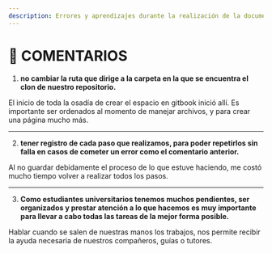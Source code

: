 ```yaml
---
description: Errores y aprendizajes durante la realización de la documentación.
---
```


# 📌 COMENTARIOS

1. **no cambiar la ruta que dirige a la carpeta en la que se encuentra el clon de nuestro repositorio.**

El inicio de toda la osadía de crear el espacio en gitbook inició allí. Es importante ser ordenados al momento de manejar archivos, y para crear una página mucho más.

***

2. **tener registro de cada paso que realizamos, para poder repetirlos sin falla en casos de cometer un error como el comentario anterior.**

Al no guardar debidamente el proceso de lo que estuve haciendo, me costó mucho tiempo volver a realizar todos los pasos.

***

3. **Como estudiantes universitarios tenemos muchos pendientes, ser organizados y prestar atención a lo que hacemos es muy importante para llevar a cabo todas las tareas de la mejor forma posible.**

Hablar cuando se salen de nuestras manos los trabajos, nos permite recibir la ayuda necesaria de nuestros compañeros, guías o tutores.
